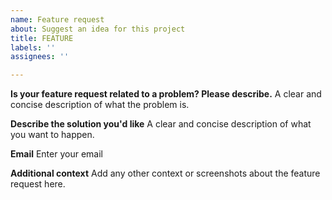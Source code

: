 ```yaml
---
name: Feature request
about: Suggest an idea for this project
title: FEATURE
labels: ''
assignees: ''

---
```


**Is your feature request related to a problem? Please describe.**
A clear and concise description of what the problem is. 

**Describe the solution you'd like**
A clear and concise description of what you want to happen.

**Email**
Enter your email

**Additional context**
Add any other context or screenshots about the feature request here.

